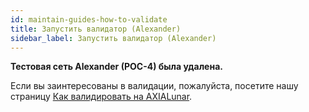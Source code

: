 ```yaml
---
id: maintain-guides-how-to-validate
title: Запустить валидатор (Alexander)
sidebar_label: Запустить валидатор (Alexander)
---
```


**Тестовая сеть Alexander (POC-4) была удалена.**

Если вы заинтересованы в валидации, пожалуйста, посетите нашу страницу [Как валидировать на AXIALunar](maintain-guides-how-to-validate-axialunar).
